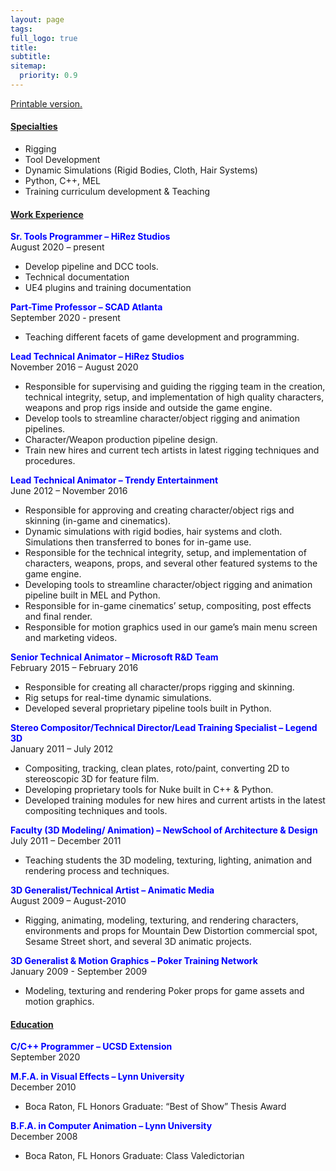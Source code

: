 ```yaml
---
layout: page
tags: 
full_logo: true
title: 
subtitle: 
sitemap:
  priority: 0.9
---
```

<a href="/assets/docs/AbrahamAbdala_Resume2021.pdf" download>Printable version.</a>

#### <u>Specialties</u>
* Rigging
* Tool Development
* Dynamic Simulations (Rigid Bodies, Cloth, Hair Systems)
* Python, C++, MEL
* Training curriculum development & Teaching

#### <u>Work Experience</u>
<span style="color:blue">**Sr. Tools Programmer – HiRez Studios**</span><br/>
August 2020 – present
* Develop pipeline and DCC tools.
* Technical documentation
* UE4 plugins and training documentation

<span style="color:blue">**Part-Time Professor – SCAD Atlanta**</span><br/>
September 2020 - present
* Teaching different facets of game development and programming.

<span style="color:blue">**Lead Technical Animator – HiRez Studios**</span><br/>
November 2016 – August 2020
* Responsible for supervising and guiding the rigging team in the creation, technical integrity, setup, and implementation of high quality characters, weapons and prop rigs inside and outside the game engine.
* Develop tools to streamline character/object rigging and animation pipelines.
* Character/Weapon production pipeline design.
* Train new hires and current tech artists in latest rigging techniques and procedures.

<span style="color:blue">**Lead Technical Animator – Trendy Entertainment**</span><br/>
June 2012 – November 2016
* Responsible for approving and creating character/object rigs and skinning (in-game and cinematics).
* Dynamic simulations with rigid bodies, hair systems and cloth. Simulations then transferred to bones for in-game use.
* Responsible for the technical integrity, setup, and implementation of characters, weapons, props, and several other featured systems to the game engine.
* Developing tools to streamline character/object rigging and animation pipeline built in MEL and Python.
* Responsible for in-game cinematics’ setup, compositing, post effects and final render.
* Responsible for motion graphics used in our game’s main menu screen and marketing videos.

<span style="color:blue">**Senior Technical Animator – Microsoft R&D Team**</span><br/>
February 2015 – February 2016
* Responsible for creating all character/props rigging and skinning.
* Rig setups for real-time dynamic simulations.
* Developed several proprietary pipeline tools built in Python.

<span style="color:blue">**Stereo Compositor/Technical Director/Lead Training Specialist – Legend 3D**</span><br/>
January 2011 – July 2012
* Compositing, tracking, clean plates, roto/paint, converting 2D to stereoscopic 3D for feature film.
* Developing proprietary tools for Nuke built in C++ & Python.
* Developed training modules for new hires and current artists in the latest compositing techniques and tools.

<span style="color:blue">**Faculty (3D Modeling/ Animation) – NewSchool of Architecture & Design**</span><br/>
July 2011 – December 2011
* Teaching students the 3D modeling, texturing, lighting, animation and rendering process and techniques.

<span style="color:blue">**3D Generalist/Technical Artist – Animatic Media**</span><br/>
August 2009 – August-2010
* Rigging, animating, modeling, texturing, and rendering characters, environments and props for Mountain Dew Distortion commercial spot, Sesame Street short, and several 3D animatic projects.

<span style="color:blue">**3D Generalist & Motion Graphics – Poker Training Network**</span><br/>
January 2009 - September 2009
* Modeling, texturing and rendering Poker props for game assets and motion graphics.

#### <u>Education</u>
<span style="color:blue">**C/C++ Programmer – UCSD Extension**</span><br/>
September 2020

<span style="color:blue">**M.F.A. in Visual Effects – Lynn University**</span><br/>
December 2010
* Boca Raton, FL Honors Graduate: “Best of Show” Thesis Award

<span style="color:blue">**B.F.A. in Computer Animation – Lynn University**</span><br/>
December 2008
* Boca Raton, FL Honors Graduate: Class Valedictorian


